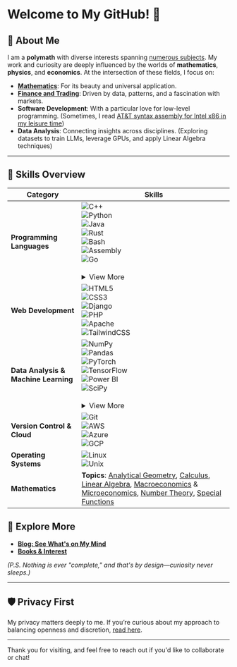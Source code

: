 # Welcome to My GitHub! 🚀


## 🌟 About Me

I am a **polymath** with diverse interests spanning [numerous subjects](./subjects.png). My work and curiosity are deeply influenced by the worlds of **mathematics**, **physics**, and **economics**. At the intersection of these fields, I focus on:

- **[Mathematics](https://www.drshn.me/c1e62b16f7444f4c5d04a52056e8893d6cc2e439b91be59f4b9b5ef9dbcb98bb.php)**: For its beauty and universal application.
- **[Finance and Trading](https://www.drshn.me/blog/41f9868d8b2ec0e9b40c9539a01aa9640c7c6dab0bc2ccf830b726f6f6d0e660.php)**: Driven by data, patterns, and a fascination with markets.
- **Software Development**: With a particular love for low-level programming. (Sometimes, I read [AT&T syntax assembly for Intel x86 in my leisure time](https://github.com/1darshanpatil/Assembly))
- **Data Analysis**: Connecting insights across disciplines. (Exploring datasets to train LLMs, leverage GPUs, and apply Linear Algebra techniques)
---
## 🔧 Skills Overview

| **Category**                       | **Skills**                                                                                                                                                                                                                                                                                                                                                                                                                                                                                                                                                                                                                                                                                                                                                                                         |
|-----------------------------------|------------------------------------------------------------------------------------------------------------------------------------------------------------------------------------------------------------------------------------------------------------------------------------------------------------------------------------------------------------------------------------------------------------------------------------------------------------------------------------------------------------------------------------------------------------------------------------------------------------------------------------------------------------------------------------------------------------------------------------------------------------------------------------------------|
| **Programming Languages**         | ![C++](https://img.shields.io/badge/C++-00599C?style=flat-square&logo=cplusplus&logoColor=white)<br>![Python](https://img.shields.io/badge/Python-3776AB?style=flat-square&logo=python&logoColor=white)<br>![Java](https://img.shields.io/badge/Java-007396?style=flat-square&logo=java&logoColor=white)<br>![Rust](https://img.shields.io/badge/Rust-000000?style=flat-square&logo=rust&logoColor=white)<br>![Bash](https://img.shields.io/badge/Bash-4EAA25?style=flat-square&logo=gnu-bash&logoColor=white)<br>![Assembly](https://img.shields.io/badge/Assembly-6E4C13?style=flat-square)<br>![Go](https://img.shields.io/badge/Go-00ADD8?style=flat-square&logo=go&logoColor=white)<br><br><details><summary>View More</summary><ul><li><a href="https://en.wikipedia.org/wiki/Assembly_language">Assembly (x64 Architecture)</a></li><li><a href="https://en.wikipedia.org/wiki/BASIC">BASIC</a></li><li><a href="https://www.gnu.org/software/bash/">Bash</a></li><li><a href="https://en.wikipedia.org/wiki/C_(programming_language)">C</a></li><li><a href="https://en.wikipedia.org/wiki/C++">C++</a></li><li><a href="https://fortran-lang.org/">Fortran</a></li><li><a href="https://golang.org/">Go</a></li><li><a href="https://www.haskell.org/">Haskell</a></li><li><a href="https://www.oracle.com/java/">Java</a></li><li><a href="https://developer.mozilla.org/en-US/docs/Web/JavaScript">JavaScript</a></li><li><a href="https://julialang.org/">Julia</a></li><li><a href="https://www.latex-project.org/">LaTeX</a></li><li><a href="https://www.wolfram.com/mathematica/">Mathematica</a></li><li><a href="https://daringfireball.net/projects/markdown/">Markdown</a></li><li><a href="https://www.python.org/">Python</a></li><li><a href="https://www.r-project.org/">R</a></li><li><a href="https://www.rust-lang.org/">Rust</a></li><li><a href="https://soliditylang.org/">Solidity</a></li><li><a href="https://ocaml.org/">OCaml</a></li></ul></details> |
| **Web Development**               | ![HTML5](https://img.shields.io/badge/HTML5-E34F26?style=flat-square&logo=html5&logoColor=white)<br>![CSS3](https://img.shields.io/badge/CSS3-1572B6?style=flat-square&logo=css3&logoColor=white)<br>![Django](https://img.shields.io/badge/Django-092E20?style=flat-square&logo=django&logoColor=white)<br>![PHP](https://img.shields.io/badge/PHP-777BB4?style=flat-square&logo=php&logoColor=white)<br>![Apache](https://img.shields.io/badge/Apache-D22128?style=flat-square&logo=apache&logoColor=white)<br>![TailwindCSS](https://img.shields.io/badge/TailwindCSS-38B2AC?style=flat-square&logo=tailwind-css&logoColor=white)                                                                                                                                                                         |
| **Data Analysis & Machine Learning** | ![NumPy](https://img.shields.io/badge/NumPy-013243?style=flat-square&logo=numpy&logoColor=white)<br>![Pandas](https://img.shields.io/badge/Pandas-150458?style=flat-square&logo=pandas&logoColor=white)<br>![PyTorch](https://img.shields.io/badge/PyTorch-EE4C2C?style=flat-square&logo=pytorch&logoColor=white)<br>![TensorFlow](https://img.shields.io/badge/TensorFlow-FF6F00?style=flat-square&logo=tensorflow&logoColor=white)<br>![Power BI](https://img.shields.io/badge/Power%20BI-F2C811?style=flat-square&logo=powerbi&logoColor=black)<br>![SciPy](https://img.shields.io/badge/SciPy-8CAAE6?style=flat-square&logo=scipy&logoColor=white)<br><br><details><summary>View More</summary><ul><li><a href="https://matplotlib.org/">Matplotlib</a></li><li><a href="https://numpy.org/">NumPy</a></li><li><a href="https://powerbi.microsoft.com/">Power BI</a></li><li><a href="https://pytorch.org/">PyTorch</a></li><li><a href="https://pandas.pydata.org/">pandas</a></li><li><a href="https://scikit-learn.org/">scikit-learn</a></li><li><a href="https://scipy.org/">SciPy</a></li><li><a href="https://www.w3schools.com/sql/">SQL</a></li><li><a href="https://www.sympy.org/">SymPy</a></li><li><a href="https://www.tensorflow.org/">TensorFlow</a></li></ul></details> |
| **Version Control & Cloud**       | ![Git](https://img.shields.io/badge/Git-F05032?style=flat-square&logo=git&logoColor=white)<br>![AWS](https://img.shields.io/badge/AWS-232F3E?style=flat-square&logo=amazon-aws&logoColor=white)<br>![Azure](https://img.shields.io/badge/Azure-0078D4?style=flat-square&logo=microsoft-azure&logoColor=white)<br>![GCP](https://img.shields.io/badge/GCP-4285F4?style=flat-square&logo=google-cloud&logoColor=white)                                                                                                                                                                                                                                                                         |
| **Operating Systems**             | ![Linux](https://img.shields.io/badge/Linux-FCC624?style=flat-square&logo=linux&logoColor=black)<br>![Unix](https://img.shields.io/badge/Unix-4E4E4E?style=flat-square&logo=ubuntu&logoColor=white)                                                                                                                                                                                                                                                                                                                                                                                                                                                                                                                  |
| **Mathematics**                   | **Topics**: [Analytical Geometry](https://en.wikipedia.org/wiki/Analytical_geometry), [Calculus](https://en.wikipedia.org/wiki/Calculus), [Linear Algebra](https://en.wikipedia.org/wiki/Linear_algebra), [Macroeconomics](https://en.wikipedia.org/wiki/Macroeconomics) & [Microeconomics](https://en.wikipedia.org/wiki/Microeconomics), [Number Theory](https://en.wikipedia.org/wiki/Number_theory), [Special Functions](https://en.wikipedia.org/wiki/Special_functions)                                                                                                                                                                                                                                                         |
## 🔗 Explore More

- [**Blog: See What's on My Mind**](https://www.drshn.me/422291abb0a237f082a45d6386c20cb3d41f2564469889eca2180da801e6fe61.php)
- [**Books & Interest**](https://www.drshn.me/0c19438c482debe3f84d90a2791ed1f5b625c87d456c9a43b323b90f26b1f2f1.html)

*(P.S. Nothing is ever "complete," and that's by design—curiosity never sleeps.)*

---

## 🛡️ Privacy First

My privacy matters deeply to me. If you’re curious about my approach to balancing openness and discretion, [read here](https://www.drshn.me/blog/privacyFolds/pcrude.php).

---

Thank you for visiting, and feel free to reach out if you'd like to collaborate or chat!